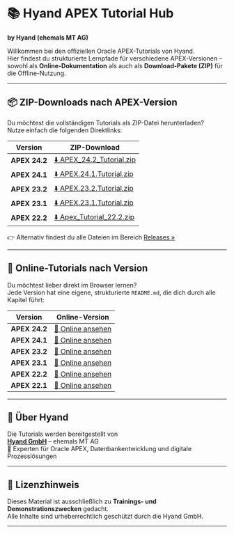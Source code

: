 # 📚 Hyand APEX Tutorial Hub  
**by Hyand (ehemals MT AG)**  

Willkommen bei den offiziellen Oracle APEX-Tutorials von Hyand.  
Hier findest du strukturierte Lernpfade für verschiedene APEX-Versionen – sowohl als **Online-Dokumentation** als auch als **Download-Pakete (ZIP)** für die Offline-Nutzung.

---

## 📦 ZIP-Downloads nach APEX-Version

Du möchtest die vollständigen Tutorials als ZIP-Datei herunterladen?  
Nutze einfach die folgenden Direktlinks:

| Version | ZIP-Download |
|---------|--------------|
| **APEX 24.2** | [⬇️ APEX_24.2_Tutorial.zip](https://github.com/mt-ag/apex-tutorial/releases/download/v24.2/APEX_24.2_Tutorial.zip) |
| **APEX 24.1** | [⬇️ APEX.24.1.Tutorial.zip](https://github.com/mt-ag/apex-tutorial/releases/download/v24.1/APEX.24.1.Tutorial.zip) |
| **APEX 23.2** | [⬇️ APEX.23.2.Tutorial.zip](https://github.com/mt-ag/apex-tutorial/releases/download/v23.2/APEX.23.2.Tutorial.zip) |
| **APEX 23.1** | [⬇️ APEX.23.1.Tutorial.zip](https://github.com/mt-ag/apex-tutorial/releases/download/v23.1/APEX.23.1.Tutorial.zip) |
| **APEX 22.2** | [⬇️ Apex_Tutorial_22.2.zip](https://github.com/mt-ag/apex-tutorial/releases/download/v22.2/Apex_Tutorial_22.2.zip) |

👉 Alternativ findest du alle Dateien im Bereich [Releases »](https://github.com/mt-ag/apex-tutorial/releases)

---

## 📖 Online-Tutorials nach Version

Du möchtest lieber direkt im Browser lernen?  
Jede Version hat eine eigene, strukturierte `README.md`, die dich durch alle Kapitel führt:

| Version       | Online-Version                                                                 |
|---------------|---------------------------------------------------------------------------------|
| **APEX 24.2** | [📘 Online ansehen](https://github.com/mt-ag/apex-tutorial/tree/24.2)          |
| **APEX 24.1** | [📘 Online ansehen](https://github.com/mt-ag/apex-tutorial/tree/24.1)          |
| **APEX 23.2** | [📘 Online ansehen](https://github.com/mt-ag/apex-tutorial/tree/23.2)          |
| **APEX 23.1** | [📘 Online ansehen](https://github.com/mt-ag/apex-tutorial/tree/23.1)          |
| **APEX 22.2** | [📘 Online ansehen](https://github.com/mt-ag/apex-tutorial/tree/22.2)          |
| **APEX 22.1** | [📘 Online ansehen](https://github.com/mt-ag/apex-tutorial/tree/22.1)          |


---

## 👥 Über Hyand

Die Tutorials werden bereitgestellt von  
**[Hyand GmbH](https://www.hyand.com)** – ehemals MT AG  
📍 Experten für Oracle APEX, Datenbankentwicklung und digitale Prozesslösungen

---

## 📌 Lizenzhinweis

Dieses Material ist ausschließlich zu **Trainings- und Demonstrationszwecken** gedacht.  
Alle Inhalte sind urheberrechtlich geschützt durch die Hyand GmbH.

---
